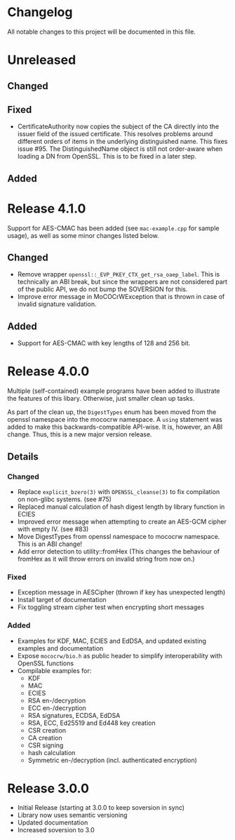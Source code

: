 # Changelog

All notable changes to this project will be documented in this file.

# Unreleased

## Changed

## Fixed

* CertificateAuthority now copies the subject of the CA directly into the
  issuer field of the issued certificate. This resolves problems around
  different orders of items in the underlying distinguished name. This fixes
  issue #95. The DistinguishedName object is still not order-aware when loading
  a DN from OpenSSL. This is to be fixed in a later step.

## Added

# Release 4.1.0

Support for AES-CMAC has been added (see `mac-example.cpp` for sample usage),
as well as some minor changes listed below.

## Changed

* Remove wrapper `openssl::_EVP_PKEY_CTX_get_rsa_oaep_label`. This is
  technically an ABI break, but since the wrappers are not considered part of
  the public API, we do not bump the SOVERSION for this.
* Improve error message in MoCOCrWException that is thrown in case of invalid
  signature validation.

## Added

* Support for AES-CMAC with key lengths of 128 and 256 bit.

# Release 4.0.0

Multiple (self-contained) example programs have been added to illustrate the features of this
libary. Otherwise, just smaller clean up tasks.

As part of the clean up, the `DigestTypes` enum has been moved from the openssl namespace into
the mococrw namespace. A `using` statement  was added to make this backwards-compatible API-wise.
It is, however, an ABI change. Thus, this is a new major version release.

## Details

### Changed

* Replace `explicit_bzero(3)` with `OPENSSL_cleanse(3)` to fix compilation on non-glibc systems. (see #75)
* Replaced manual calculation of hash digest length by library function in ECIES
* Improved error message when attempting to create an AES-GCM cipher with empty IV. (see #83)
* Move DigestTypes from openssl namespace to mococrw namespace. This is an ABI change!
* Add error detection to utility::fromHex (This changes the behaviour of fromHex as it will throw
errors on invalid string from now on.)

### Fixed

* Exception message in AESCipher (thrown if key has unexpected length)
* Install target of documentation
* Fix toggling stream cipher test when encrypting short messages

### Added

* Examples for KDF, MAC, ECIES and EdDSA, and updated existing examples and documentation
* Expose `mococrw/bio.h` as public header to simplify interoperability with OpenSSL functions
* Compilable examples for:
  * KDF
  * MAC
  * ECIES
  * RSA en-/decryption
  * ECC en-/decryption
  * RSA signatures, ECDSA, EdDSA
  * RSA, ECC, Ed25519 and Ed448 key creation
  * CSR creation
  * CA creation
  * CSR signing
  * hash calculation
  * Symmetric en-/decryption (incl. authenticated encryption)

# Release 3.0.0
* Initial Release (starting at 3.0.0 to keep soversion in sync)
* Library now uses semantic versioning
* Updated documentation
* Increased soversion to 3.0
